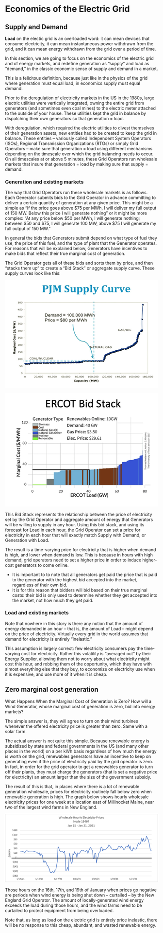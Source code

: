 # Economics of the Electric Grid

## Supply and Demand

**Load** on the electic grid is an overloaded word: it can mean devices that
consume electricity, it can mean instantaneous power withdrawn from the grid,
and it can mean energy withdrawn from the grid over a period of time.

In this section, we are going to focus on the economics of the electric grid and of energy markets, and redefine generation as “supply” and load as “demand,” in the classic economic sense of supply and demand in a market.

This is a felicitous definition, because just like in the physics of the grid where generation must equal load, in economics supply must equal demand.

Prior to the deregulation of electricity markets in the US in the 1980s, large electric utilities were vertically integrated, owning the entire grid from generators (and sometimes even coal mines) to the electric meter attached to the outside of your house. These utilities kept the grid in balance by dispatching their own generators so that generation = load.

With deregulation, which required the electric utilities to divest themselves of their generation assets, new entities had to be created to keep the grid in balance. These entities – variously called Independent System Operators (ISOs), Regional Transmission Organizations (RTOs) or simply Grid Operators – make sure that generation = load using different mechanisms depending on the timescale over which the grid balancing needs to occur. On all timescales at or above 5 minutes, these Grid Operators run wholesale markets that insure that generation = load by making sure that supply = demand.

### Generation and existing markets

The way that Grid Operators run these wholesale markets is as follows. Each Generator submits bids to the Grid Operator in advance committing to deliver a certain quantity of generation at any given price. This might be a simple as “If the price goes above $75 per MWh, I will deliver my full output of 150 MW. Below this price I will generate nothing” or it might be more complex: “At any price below $50 per MWh, I will generate nothing; between $50 and $75, I will generate 100 MW, above $75 I will generate my full output of 150 MW.”

In general the bids that Generators submit depend on what type of fuel they use, the price of this fuel, and the type of plant that the Generator operates. For reasons that will be explained below, Generators have incentives to make bids that reflect their true marginal cost of generation.

The Grid Operator gets all of these bids and sorts them by price, and then “stacks them up” to create a “Bid Stack” or aggregate supply curve. These supply curves look like this:

![alt_text](images/pjm-supply-curve.png)

![alt_text](images/ercot-bid-stack.png)

This Bid Stack represents the relationship between the price of electricity set by the Grid Operator and aggregate amount of energy that Generators will be willing to supply in any hour. Using this bid stack, and using its forecast for Load in each hour, the Grid Operator can set a price for electricity in each hour that will exactly match Supply with Demand, or Generation with Load.

The result is a time-varying price for electricity that is higher when demand is high, and lower when demand is low. This is because in hours with high demand, grid operators need to set a higher price in order to induce higher-cost generators to come online.

- It is important to to note that all generators get paid the price that is paid to the generator with the highest bid accepted into the market, regardless of their own bid.
- It is for this reason that bidders will bid based on their true marginal costs: their bid is only used to determine whether they get accepted into the market, not how much they get paid.

### Load and existing markets

Note that nowhere in this story is there any notion that the amount of energy demanded in an hour – that is, the amount of Load – might depend on the price of electricity. Virtually every grid in the world assumes that demand for electricity is entirely “inelastic.”

This assumption is largely correct: few electricity consumers pay the time-varying cost for electricity. Rather this volatility is “averaged out” by their Energy Supplier, allowing them not to worry about what electricity might cost this hour, and robbing them of the opportunity, which they have with almost everything else that they buy, to economize on electricity use when it is expensive, and use more of it when it is cheap.

## Zero marginal cost generation

What Happens When the Marginal Cost of Generation is Zero? How will a Wind Generator, whose marginal cost of generation is zero, bid into energy markets?

The simple answer is, they will agree to turn on their wind turbines whenever the offered electricity price is greater than zero. Same with a solar farm.

The actual answer is not quite this simple. Because renewable energy is subsidized by state and federal governments in the US (and many other places in the world) on a per kWh basis regardless of how much the energy is worth on the grid, renewables generators have an incentive to keep on generating even if the price of electricity paid by the grid operator is zero. In fact, in order for the grid operator to get a renewables generator to turn off their plants, they must charge the generators (that is set a negative price for electricity) an amount larger than the size of the government subsidy.

The result of this is that, in places where there is a lot of renewable generation wholesale, prices for electricity routinely fall below zero when renewable generation is high. The graph below shows hourly wholesale electricity prices for one week at a location east of Millinocket Maine, near two of the largest wind farms in New England.

![alt_text](images/millinocket-prices.png)

Those hours on the 16th, 17th, and 19th of January when prices go negative are periods when wind energy is being shut down – curtailed – by the New England Grid Operator. The amount of locally-generated wind energy exceeds the load during those hours, and the wind farms need to be curtailed to protect equipment from being overloaded.

Note that, as long as load on the electric grid is entirely price inelastic, there will be no response to this cheap, abundant, and wasted renewable energy.
